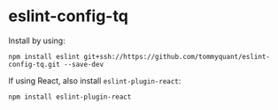 # eslint-config-tq

Install by using:

```
npm install eslint git+ssh://https://github.com/tommyquant/eslint-config-tq.git --save-dev
```

If using React, also install `eslint-plugin-react`:

```
npm install eslint-plugin-react
```